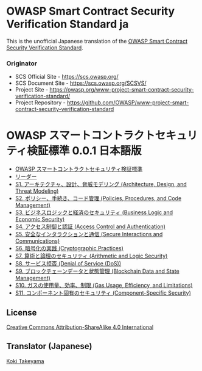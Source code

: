 # OWASP Smart Contract Security Verification Standard ja

This is the unofficial Japanese translation of the [OWASP Smart Contract Security Verification Standard](https://github.com/OWASP/www-project-smart-contract-security-verification-standard).

### Originator

- SCS Official Site - <https://scs.owasp.org/>
- SCS Document Site - <https://scs.owasp.org/SCSVS/>
- Project Site - <https://owasp.org/www-project-smart-contract-security-verification-standard/>
- Project Repository - <https://github.com/OWASP/www-project-smart-contract-security-verification-standard>

# OWASP スマートコントラクトセキュリティ検証標準 0.0.1 日本語版

* [OWASP スマートコントラクトセキュリティ検証標準](Document/README.md)
* [リーダー](Document/leaders.md)
* [S1. アーキテクチャ、設計、脅威モデリング (Architecture, Design, and Threat Modeling)](Document/0.1/ja/0x10-S1-Architecture_Design_and_Threat_Modeling.md)
* [S2. ポリシー、手続き、コード管理 (Policies, Procedures, and Code Management)](Document/0.1/ja/0x11-S2-Policies_Procedures_and_Code_Management.md)
* [S3. ビジネスロジックと経済のセキュリティ (Business Logic and Economic Security)](Document/0.1/ja/0x12-S3-Business_Logic_and_Economic_Security.md)
* [S4. アクセス制御と認証 (Access Control and Authentication)](Document/0.1/ja/0x13-S4-Access-Control_and_Authentication.md)
* [S5. 安全なインタラクションと通信 (Secure Interactions and Communications)](Document/0.1/ja/0x14-S5-Secure-Interactions_and_Communications.md)
* [S6. 暗号化の実践 (Cryptographic Practices)](Document/0.1/ja/0x15-S6-Cryptographic-Practices.md)
* [S7. 算術と論理のセキュリティ (Arithmetic and Logic Security)](Document/0.1/ja/0x16-S7-Arithmetic_and_Logic-Security.md)
* [S8. サービス拒否 (Denial of Service (DoS))](Document/0.1/ja/0x17-S8-Denial-of-Service-DoS.md)
* [S9. ブロックチェーンデータと状態管理 (Blockchain Data and State Management)](Document/0.1/ja/0x18-S9-Blockchain-Data_and-State-Management.md)
* [S10. ガスの使用量、効率、制限 (Gas Usage, Efficiency, and Limitations)](Document/0.1/ja/0x19-S10-Gas-Usage-Efficiency_and-limitations.md)
* [S11. コンポーネント固有のセキュリティ (Component-Specific Security)](Document/0.1/ja/0x20-S11-Component-Specific-Security.md)

## License

[Creative Commons Attribution-ShareAlike 4.0 International](https://creativecommons.org/licenses/by-sa/4.0/)

## Translator (Japanese)

[Koki Takeyama](https://github.com/coky-t)
